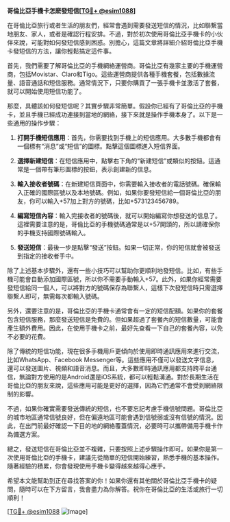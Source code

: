 **哥倫比亞手機卡怎麽發短信[[TG💪+ @esim1088](https://t.me/s/esim1088)]**

在哥倫比亞旅行或者生活的朋友們，經常會遇到需要發送短信的情況，比如聯繫當地朋友、家人，或者是確認行程安排。不過，對於初次使用哥倫比亞手機卡的小伙伴來說，可能對如何發短信感到困惑。別擔心，這篇文章將詳細介紹哥倫比亞手機卡發短信的方法，讓你輕鬆搞定這件事。

首先，我們需要了解哥倫比亞的手機網絡運營商。哥倫比亞有幾家主要的手機運營商，包括Movistar、Claro和Tigo。這些運營商提供各種手機套餐，包括數據流量、語音通話和短信服務。通常情況下，只要你購買了一張手機卡並激活了套餐，就可以開始使用短信功能了。

那麼，具體該如何發短信呢？其實步驟非常簡單。假設你已經有了哥倫比亞的手機卡，並且手機已經成功連接到當地的網絡，接下來就是操作手機本身了。以下是一些通用的操作步驟：

1. **打開手機短信應用**：首先，你需要找到手機上的短信應用。大多數手機都會有一個標有“消息”或“短信”的圖標。點擊這個圖標進入短信界面。

2. **選擇新建短信**：在短信應用中，點擊右下角的“新建短信”或類似的按鈕。這通常是一個帶有筆形圖標的按鈕，表示創建新的信息。

3. **輸入接收者號碼**：在新建短信頁面中，你需要輸入接收者的電話號碼。確保輸入正確的國際區號以及本地號碼。例如，如果你要發短信給一個哥倫比亞的朋友，你可以輸入+57加上對方的號碼，比如+573123456789。

4. **編寫短信內容**：輸入完接收者的號碼後，就可以開始編寫你想發送的信息了。這裡需要注意的是，哥倫比亞的手機號碼通常是以+57開頭的，所以請確保你的手機支持國際號碼輸入。

5. **發送短信**：最後一步是點擊“發送”按鈕。如果一切正常，你的短信就會被發送到指定的接收者手中。

除了上述基本步驟外，還有一些小技巧可以幫助你更順利地發短信。比如，有些手機可能會自動添加國際區號，所以你不需要手動輸入+57。此外，如果你經常需要發短信給同一個人，可以將對方的號碼保存為聯繫人，這樣下次發短信時只需選擇聯繫人即可，無需每次都輸入號碼。

另外，還要注意的是，哥倫比亞的手機卡通常會有一定的短信配額。如果你的套餐包含短信服務，那麼發送短信是免費的。但如果超過了套餐內的短信數量，可能會產生額外費用。因此，在使用手機卡之前，最好先查看一下自己的套餐內容，以免不必要的花費。

除了傳統的短信功能，現在很多手機用戶更傾向於使用即時通訊應用來進行交流，比如WhatsApp、Facebook Messenger等。這些應用不僅可以發送文字信息，還可以發送圖片、視頻和語音消息。而且，大多數即時通訊應用都支持跨平台通信，無論對方使用的是Android還是iOS系統，都可以輕鬆溝通。對於長期生活在哥倫比亞的朋友來說，這些應用可能是更好的選擇，因為它們通常不會受到網絡限制的影響。

不過，如果你確實需要發送傳統的短信，也不要忘記考慮手機信號問題。哥倫比亞的城市地區通常信號良好，但在偏遠地區可能會遇到信號弱或沒有信號的情況。因此，在出門前最好確認一下目的地的網絡覆蓋情況，必要時可以攜帶備用手機卡作為備選方案。

總之，發送短信在哥倫比亞並不複雜，只要按照上述步驟操作即可。如果你是第一次使用哥倫比亞的手機卡，建議先從簡單的短信開始練習，熟悉手機的基本操作。隨著經驗的積累，你會發現使用手機卡變得越來越得心應手。

希望本文能幫助到正在尋找答案的你！如果你還有其他關於哥倫比亞手機卡的疑問，隨時可以在下方留言，我會盡力為你解答。祝你在哥倫比亞的生活或旅行一切順利！

[[TG💪+ @esim1088](https://t.me/s/esim1088) ![Image](https://i.postimg.cc/4NQfJmqS/Snipaste-2025-05-13-00-14-12.png)]